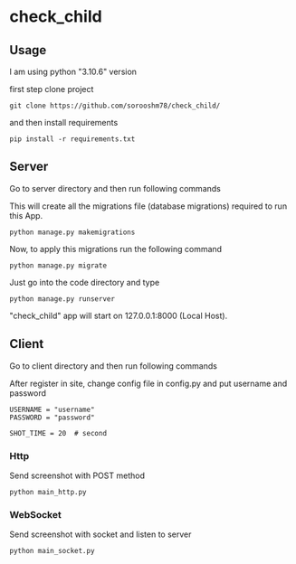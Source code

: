 # check_child

## Usage
I am using python "3.10.6" version 

first step clone project
```
git clone https://github.com/sorooshm78/check_child/
```

and then install requirements  
```
pip install -r requirements.txt
```
## Server
Go to server directory and then run following commands 

This will create all the migrations file (database migrations) required to run this App.
```
python manage.py makemigrations
```

Now, to apply this migrations run the following command
```
python manage.py migrate
```
Just go into the code directory and type 
```
python manage.py runserver
```
"check_child" app will start on 127.0.0.1:8000 (Local Host).
 
## Client 
Go to client directory and then run following commands
 
After register in site, change config file in config.py and put username and password
```
USERNAME = "username"
PASSWORD = "password"

SHOT_TIME = 20  # second
```
### Http
Send screenshot with POST method 
```
python main_http.py
```

### WebSocket
Send screenshot with socket and listen to server
```
python main_socket.py
```